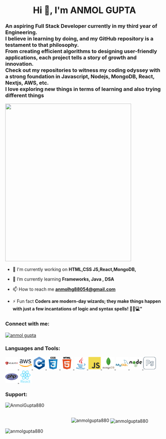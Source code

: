 <h1 align="center">Hi 👋, I'm ANMOL GUPTA</h1>
<h3 align="left">An aspiring Full Stack Developer currently in my third year of Engineering. <br />
  I believe in learning by doing, and my GitHub repository is a testament to that philosophy.<br/>
  From creating efficient algorithms to designing user-friendly applications, each project tells a story of growth and innovation. <br/>
  Check out my repositories to witness my coding odyssey with a strong foundation in Javascript, Nodejs, MongoDB, React, Nextjs, AWS, etc.<br/>
  I love exploring new things in terms of learning and also trying different things  </h3>

<img src="https://user-images.githubusercontent.com/55389276/140866485-8fb1c876-9a8f-4d6a-98dc-08c4981eaf70.gif" width="400" height="500">

- 🔭 I'm currently working on **HTML,CSS JS,React,MongoDB,**

- 🌱 I’m currently learning **Frameworks, Java , DSA**

- 📫 How to reach me **anmolhg88054@gmail.com**

- ⚡ Fun fact **Coders are modern-day wizards; they make things happen with just a few incantations of logic and syntax spells! 🧙‍♂️💻"**

<h3 align="left">Connect with me:</h3>
<p align="left">
<a href="https://linkedin.com/in/anmol gupta" target="blank"><img align="center" src="https://raw.githubusercontent.com/rahuldkjain/github-profile-readme-generator/master/src/images/icons/Social/linked-in-alt.svg" alt="anmol gupta" height="30" width="40" /></a>
</p>

<h3 align="left">Languages and Tools:</h3>
<p align="left"> <a href="https://angular.io" target="_blank" rel="noreferrer"> <img src="https://raw.githubusercontent.com/devicons/devicon/master/icons/angularjs/angularjs-original-wordmark.svg" alt="angularjs" width="40" height="40"/> </a> <a href="https://aws.amazon.com" target="_blank" rel="noreferrer"> <img src="https://raw.githubusercontent.com/devicons/devicon/master/icons/amazonwebservices/amazonwebservices-original-wordmark.svg" alt="aws" width="40" height="40"/> </a> <a href="https://www.w3schools.com/cpp/" target="_blank" rel="noreferrer"> <img src="https://raw.githubusercontent.com/devicons/devicon/master/icons/cplusplus/cplusplus-original.svg" alt="cplusplus" width="40" height="40"/> </a> <a href="https://www.w3schools.com/css/" target="_blank" rel="noreferrer"> <img src="https://raw.githubusercontent.com/devicons/devicon/master/icons/css3/css3-original-wordmark.svg" alt="css3" width="40" height="40"/> </a> <a href="https://www.w3.org/html/" target="_blank" rel="noreferrer"> <img src="https://raw.githubusercontent.com/devicons/devicon/master/icons/html5/html5-original-wordmark.svg" alt="html5" width="40" height="40"/> </a> <a href="https://www.java.com" target="_blank" rel="noreferrer"> <img src="https://raw.githubusercontent.com/devicons/devicon/master/icons/java/java-original.svg" alt="java" width="40" height="40"/> </a> <a href="https://developer.mozilla.org/en-US/docs/Web/JavaScript" target="_blank" rel="noreferrer"> <img src="https://raw.githubusercontent.com/devicons/devicon/master/icons/javascript/javascript-original.svg" alt="javascript" width="40" height="40"/> </a> <a href="https://www.mongodb.com/" target="_blank" rel="noreferrer"> <img src="https://raw.githubusercontent.com/devicons/devicon/master/icons/mongodb/mongodb-original-wordmark.svg" alt="mongodb" width="40" height="40"/> </a> <a href="https://www.mysql.com/" target="_blank" rel="noreferrer"> <img src="https://raw.githubusercontent.com/devicons/devicon/master/icons/mysql/mysql-original-wordmark.svg" alt="mysql" width="40" height="40"/> </a> <a href="https://nodejs.org" target="_blank" rel="noreferrer"> <img src="https://raw.githubusercontent.com/devicons/devicon/master/icons/nodejs/nodejs-original-wordmark.svg" alt="nodejs" width="40" height="40"/> </a> <a href="https://www.photoshop.com/en" target="_blank" rel="noreferrer"> <img src="https://raw.githubusercontent.com/devicons/devicon/master/icons/photoshop/photoshop-line.svg" alt="photoshop" width="40" height="40"/> </a> <a href="https://www.php.net" target="_blank" rel="noreferrer"> <img src="https://raw.githubusercontent.com/devicons/devicon/master/icons/php/php-original.svg" alt="php" width="40" height="40"/> </a> <a href="https://reactjs.org/" target="_blank" rel="noreferrer"> <img src="https://raw.githubusercontent.com/devicons/devicon/master/icons/react/react-original-wordmark.svg" alt="react" width="40" height="40"/> </a> </p>

<h3 align="left">Support:</h3>
<p><a href="https://www.buymeacoffee.com/AnmolGupta880"> <img align="left" src="https://cdn.buymeacoffee.com/buttons/v2/default-yellow.png" height="50" width="210" alt="AnmolGupta880" /></a></p><br><br>

<p><img align="left" src="https://github-readme-stats.vercel.app/api/top-langs?username=anmolgupta880&show_icons=true&locale=en&layout=compact" alt="anmolgupta880" /></p>

<p>&nbsp;<img align="center" src="https://github-readme-stats.vercel.app/api?username=anmolgupta880&show_icons=true&locale=en" alt="anmolgupta880" /></p>

<p><img align="center" src="https://github-readme-streak-stats.herokuapp.com/?user=anmolgupta880&" alt="anmolgupta880" /></p>


